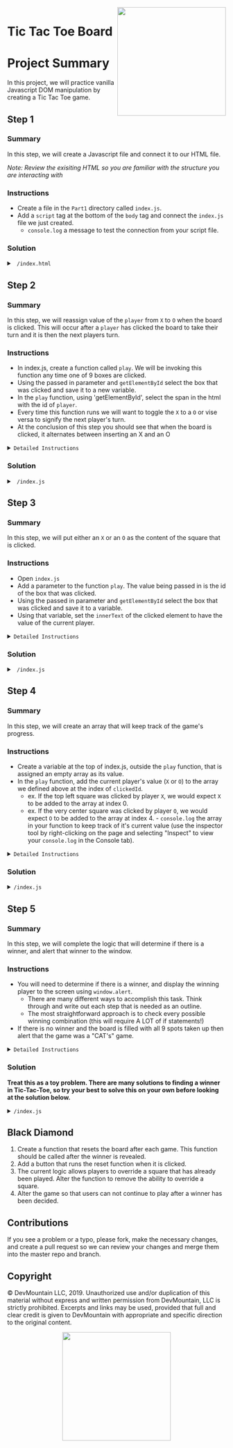 <img src="https://s3.amazonaws.com/devmountain/readme-logo.png" width="250" align="right">

# Tic Tac Toe Board

# Project Summary

In this project, we will practice vanilla Javascript DOM manipulation by creating a Tic Tac Toe game.

## Step 1

### Summary

In this step, we will create a Javascript file and connect it to our HTML file.

_Note: Review the exisiting HTML so you are familiar with the structure you are interacting with_

### Instructions

- Create a file in the `Part1` directory called `index.js`.
- Add a `script` tag at the bottom of the `body` tag and connect the `index.js` file we just created.
  - `console.log` a message to test the connection from your script file.

### Solution

<details>

<summary> <code> /index.html </code> </summary>

```html
<!DOCTYPE html>
<html lang="en">
  <head>
    <meta charset="UTF-8" />
    <meta name="viewport" content="width=device-width, initial-scale=1.0" />
    <title>Tic Tac Toe</title>
    <link rel="stylesheet" href="./index.css" />
  </head>
  <body>
    <nav>
      <h1>Tic Tac Toe Board!</h1>
    </nav>
    <main>
      <table>
        <tr class="row">
          <td id="0" onclick="play(0)"></td>
          <td id="1" onclick="play(1)"></td>
          <td id="2" onclick="play(2)"></td>
        </tr>
        <tr class="row">
          <td id="3" onclick="play(3)"></td>
          <td id="4" onclick="play(4)"></td>
          <td id="5" onclick="play(5)"></td>
        </tr>
        <tr class="row">
          <td id="6" onclick="play(6)"></td>
          <td id="7" onclick="play(7)"></td>
          <td id="8" onclick="play(8)"></td>
        </tr>
      </table>

      <span>Player </span>
      <span id="player">X</span>
      <span>'s turn</span>
    </main>
    <script src="./index.js"></script>
  </body>
</html>
```

</details>

## Step 2

### Summary

In this step, we will reassign value of the `player` from `X` to `O` when the board is clicked. This will occur after a `player` has clicked the board to take their turn and it is then the next players turn.

### Instructions

- In index.js, create a function called `play`. We will be invoking this function any time one of 9 boxes are clicked.
- Using the passed in parameter and `getElementById` select the box that was clicked and save it to a new variable.
- In the `play` function, using 'getElementById', select the span in the html with the id of `player`.
- Every time this function runs we will want to toggle the `X` to a `O` or vise versa to signify the next player's turn.
- At the conclusion of this step you should see that when the board is clicked, it alternates between inserting an X and an O

<details>
<summary>
<code>Detailed Instructions</code>
</summary>

- The first thing that we will want to do inside our `index.js` file is to make a function called `play`. This function will not take in any parameters.
- Inside the `play` function we need to get the element in the html document that displays who's turn it currently is. Notice that in the HTML file there is a span surrounding an X with an id of `player`.
  - To select the span we will need to use `document.getElementById('player')` and store it in a variable called `playerSpan` so we can reference it later in the function.
- Now that we have selected the span and stored it to a variable we need to toggle the text inside the html to be either `X` or `O`.
  - To do this we need to write an if statement that checks if the `playerSpan.innerText` is `===` to `X`.
  - If `playerSpan.innerText` is equal to `X` then set the the value of `playerSpan.innerText` to `O`.
  - Else, set the value of `playerSpan.innerText` to `X`, Because if it isn't `X` It should be `O`

</details>

### Solution

<details>

<summary> <code> /index.js </code> </summary>

```js
function play() {
  const playerSpan = document.getElementById("player");

  if (playerSpan.innerText === "X") {
    playerSpan.innerText = "O";
  } else {
    playerSpan.innerText = "X";
  }
}
```

</details>

## Step 3

### Summary

In this step, we will put either an `X` or an `O` as the content of the square that is clicked.

### Instructions

- Open `index.js`
- Add a parameter to the function `play`. The value being passed in is the id of the box that was clicked.
- Using the passed in parameter and `getElementById` select the box that was clicked and save it to a variable.
- Using that variable, set the `innerText` of the clicked element to have the value of the current player.

<details>
<summary>
<code>Detailed Instructions</code>
</summary>

- Inside of `index.js` we need to make some more changes to the `play` function.
- Change the function so that it now takes in a parameter, it can be named what ever we want, but for clarity sake lets call it `clickedId`.
- The value that gets passed in is the id of the selected element, so lets use that and `document.getElementById(clickedId)` and save it to a variable called `clickedElement`.
- Inside the if statement lets set the `clickedElement.innerText` equal to `X`. In the else clause, set it to `O`.

</details>

### Solution

<details>

<summary> <code> /index.js </code> </summary>

```js
function play(clickedId) {
  const playerSpan = document.getElementById("player");
  const clickedElement = document.getElementById(clickedId);

  if (playerSpan.innerText === "X") {
    playerSpan.innerText = "O";
    clickedElement.innerText = "X";
  } else {
    playerSpan.innerText = "X";
    clickedElement.innerText = "O";
  }
}
```

</details>

## Step 4

### Summary

In this step, we will create an array that will keep track of the game's progress.

### Instructions

- Create a variable at the top of index.js, outside the `play` function, that is assigned an empty array as its value.
- In the `play` function, add the current player's value (`X` or `O`) to the array we defined above at the index of `clickedId`.
  - ex. If the top left square was clicked by player `X`, we would expect `X` to be added to the array at index 0.
  - ex. If the very center square was clicked by player `O`, we would expect `O` to be added to the array at index 4. - `console.log` the array in your function to keep track of it's current value (use the inspector tool by right-clicking on the page and selecting "Inspect" to view your `console.log` in the Console tab).

<details>
<summary>
<code>Detailed Instructions</code>
</summary>

- Create a variable at the top of the document, outside the `play` function that is equal to an empty array, lets call it `board`.
  - This array will be keeping track of who played what where and eventually will be how we determine if 3 items are clicked in a row.
- In the if clause of the `play` function, set the array at the index that is the same as the `clickedId` to a string of `X`. We will do this by typing something like this `board[clickedId] = 'X'`.
- In the else clause of the `play` function, set the array at the index that is the same as the `clickedId` to a string of `O`. We will do this by typing something like this `board[clickedId] = 'O'`

</details>

### Solution

<details>
<summary><code>/index.js</code> </summary>

```js
const board = [];

function play(clickedId) {
  const playerSpan = document.getElementById("player");
  const clickedElement = document.getElementById(clickedId);

  if (playerSpan.innerText === "X") {
    playerSpan.innerText = "O";
    clickedElement.innerText = "X";
    board[clickedId] = "X";
  } else {
    playerSpan.innerText = "X";
    clickedElement.innerText = "O";
    board[clickedId] = "O";
  }
  console.log(board);
}
```

</details>

## Step 5

### Summary

In this step, we will complete the logic that will determine if there is a winner, and alert that winner to the window.

### Instructions

- You will need to determine if there is a winner, and display the winning player to the screen using `window.alert`.
  - There are many different ways to accomplish this task. Think through and write out each step that is needed as an outline.
  - The most straightforward approach is to check every possible winning combination (this will require A LOT of if statements!)
- If there is no winner and the board is filled with all 9 spots taken up then alert that the game was a "CAT's" game.

<details>
<summary>
<code>Detailed Instructions</code>
</summary>

- We will need to be referencing each item of the array pretty often, so to make our typing a bit easier lets store each index of the array into its own variable.
  - This step is not needed for the function to run properly, but it will make it easier to read.
  - Lets name each square appropriately by naming each of the 9 variables based off its location in the grid. For instance `topRight`, `topCenter`, and `middleCenter`.
- We next need to check if a winner has been determined. To do that we need to check every possible winning combination. For instance if `topLeft`, `topMiddle` and `topRight` all equal each other then we know we have a winner, almost. It is possible that all 3 squares have no value so they would all equal `undefiend`, which is not a winner. Because of that we need to first check that one of the squares does not equal `undefined`.
  - It will look something like this `if (topRight !== undefined && topRight === topCenter && topRight === topRight)`
  - In the case that all 3 are the same values then we will alert the winner. We can tell who won by looking at any of the 3 values, as what those variables hold is who played in those squares.
- Finally we need to check if the board has been filled in yet. To do this we are going to write a for loop that loops exactly 9 times, and check each index of the array.
  - If any of the index of the array contains `undefined`, we know that the array is not yet full. To keep track of this we need to create a variable called `boardFull` that by default is set to true. If we ever see the value `undefined` then we need to set its value to `false`.
  - After the for loop if the value of `boardFull` is is still true we need to alert, that it was a cats game.

</details>

### Solution

<strong>Treat this as a toy problem. There are many solutions to finding a winner in Tic-Tac-Toe, so try your best to solve this on your own before looking at the solution below. </strong>

<details>
<summary><code>/index.js</code> </summary>

```js
const board = [];

function play(clickedId) {
  const playerSpan = document.getElementById("player");
  const clickedElement = document.getElementById(clickedId);

  if (playerSpan.innerText === "X") {
    playerSpan.innerText = "O";
    clickedElement.innerText = "X";
    board[clickedId] = "X";
  } else {
    playerSpan.innerText = "X";
    clickedElement.innerText = "O";
    board[clickedId] = "O";
  }
  console.log(board);

  const topLeft = board[0];
  const topCenter = board[1];
  const topRight = board[2];
  const middleLeft = board[3];
  const middleCenter = board[4];
  const middleRight = board[5];
  const bottomLeft = board[6];
  const bottomCenter = board[7];
  const bottomRight = board[8];

  // CHECKS ALL WINNING COMBINATIONS
  if (topLeft !== undefined && topLeft === topCenter && topLeft === topRight) {
    alert(`${topLeft} is the winner`);
    return;
  }
  if (
    middleLeft !== undefined &&
    middleLeft === middleCenter &&
    middleLeft === middleRight
  ) {
    alert(`${middleLeft} is the winner`);
    return;
  }
  if (
    bottomLeft !== undefined &&
    bottomLeft === bottomCenter &&
    bottomLeft === bottomRight
  ) {
    alert(`${bottomLeft} is the winner`);
    return;
  }
  if (
    topLeft !== undefined &&
    topLeft === middleLeft &&
    topLeft === bottomLeft
  ) {
    alert(`${topLeft} is the winner`);
    return;
  }
  if (
    topCenter !== undefined &&
    topCenter === middleCenter &&
    topCenter === bottomCenter
  ) {
    alert(`${topCenter} is the winner`);
    return;
  }
  if (
    topRight !== undefined &&
    topRight === middleRight &&
    topRight === bottomRight
  ) {
    alert(`${topRight} is the winner`);
    return;
  }
  if (
    topLeft !== undefined &&
    topLeft === middleCenter &&
    topLeft === bottomRight
  ) {
    alert(`${topLeft} is the winner`);
    return;
  }
  if (
    bottomLeft !== undefined &&
    bottomLeft === middleCenter &&
    bottomLeft === topRight
  ) {
    alert(`${bottomLeft} is the winner`);
    return;
  }

  // DETERMINES IF THE BOARD IS FULL, ALERTS WHEN IT IS
  let boardFull = true;
  for (let i = 0; i <= 8; i++) {
    if (board[i] === undefined) {
      boardFull = false;
    }
  }
  if (boardFull === true) {
    alert("Cat's game, there is no winner");
  }
}
```

</details>

## Black Diamond

1. Create a function that resets the board after each game. This function should be called after the winner is revealed.
2. Add a button that runs the reset function when it is clicked.
3. The current logic allows players to override a square that has already been played. Alter the function to remove the ability to override a square.
4. Alter the game so that users can not continue to play after a winner has been decided.

## Contributions

If you see a problem or a typo, please fork, make the necessary changes, and create a pull request so we can review your changes and merge them into the master repo and branch.

## Copyright

© DevMountain LLC, 2019. Unauthorized use and/or duplication of this material without express and written permission from DevMountain, LLC is strictly prohibited. Excerpts and links may be used, provided that full and clear credit is given to DevMountain with appropriate and specific direction to the original content.

<p align="center">
<img src="https://s3.amazonaws.com/devmountain/readme-logo.png" width="250">
</p>
